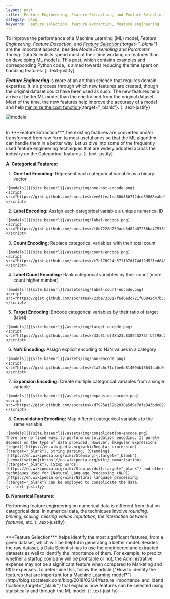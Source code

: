 ```yaml
---
layout: post
title:  Feature Engineering, Feature Extraction, and Feature Selection
category: blog
keywords: Feature selection, feature extraction, feature engineering
---
```

To improve the performance of a Machine Learning (ML) model, *Feature Engineering, Feature Extraction,* and *[Feature Selection](http://blog.socratesk.com/blog/2018/02/24/feature_importance_and_identification){:target="_blank"}* are the important aspects, besides *Model Ensembling* and *Parameter Tuning*. Data Scientists spend most of their time working on features than on developing ML models. This post, which contains examples and corresponding Python code, is aimed towards reducing the time spent on handling features.
{: .text-justify}

***Feature Engineering*** is more of an art than science that requires domain expertise. It is a process through which new features are created, though the original dataset could have been used as such. The new features help arrive at better ML model than the one trained from the original dataset. Most of the time, the new features help improve the accuracy of a model and help [minimize the cost function](https://en.wikipedia.org/wiki/Loss_function){:target="_blank"}.
{: .text-justify}

![models]({{site.baseurl}}/assets/img/feature-engg.png)
<script src="https://gist.github.com/socratesk/438c9a98a5a2cea09a60388be26c3c14.js"></script>
	
<br>
In ***Feature Extraction***, the existing features are converted and/or transformed from raw form to most useful ones so that the ML algorithm can handle them in a better way.  Let us dive into some of the frequently used feature engineering techniques that are widely adopted across the industry on the Categorical features.
{: .text-justify}

**A. Categorical Features:**

1. **One-hot Encoding:** Represent each categorical variable as a binary vector
>
	![models]({{site.baseurl}}/assets/img/one-hot-encode.png)
	<script src="https://gist.github.com/socratesk/ee0ffea1ee88d38b712dcd39868eabd9.js"></script>
	
2. **Label Encoding:** Assign each categorical variable a unique numerical ID
>
	![models]({{site.baseurl}}/assets/img/label-encode.png)
	<script src="https://gist.github.com/socratesk/f8d7228d259acb3d82b07256ba475330.js"></script>

3. **Count Encoding:** Replace categorical variables with their total count
>
	![models]({{site.baseurl}}/assets/img/count-encode.png)
	<script src="https://gist.github.com/socratesk/c7c170924c571187df74df2d521ed848.js"></script>
		
4. **Label Count Encoding:** Rank categorical variables by their count (more count higher number)
>
	![models]({{site.baseurl}}/assets/img/label-count-encode.png)
	<script src="https://gist.github.com/socratesk/23be733017f6d6adc721f00842d47b56.js"></script>
		
5. **Target Encoding:** Encode categorical variables by their ratio of target (label)
>
	![models]({{site.baseurl}}/assets/img/target-encode.png)
	<script src="https://gist.github.com/socratesk/33c61fdf48a23c838545273ffb4f98d2.js"></script>

6. **NaN Encoding:** Assign explicit encoding to NaN values in a category
>
	![models]({{site.baseurl}}/assets/img/nan-encode.png)
	<script src="https://gist.github.com/socratesk/1a2c6c71c7be0d814094b15641ca0c0f.js"></script>
	
7. **Expansion Encoding:** Create multiple categorical variables from a single variable
>
	![models]({{site.baseurl}}/assets/img/expansion-encode.png)
	<script src="https://gist.github.com/socratesk/d7975a159b2038a5d9e70fe343bdc829.js"></script>
	
8. **Consolidation Encoding:** Map different categorical variables to the same variable
>
	![models]({{site.baseurl}}/assets/img/consolidation-encode.png)
	There are no fixed ways to perform consolidation encoding. It purely depends on the type of data provided. However, [Regular Expressions (regex)](https://en.wikipedia.org/wiki/Regular_expression){:target="_blank"}, String parsing, [Stemming](https://en.wikipedia.org/wiki/Stemming){:target="_blank"}, [Lemmatisation](https://en.wikipedia.org/wiki/Lemmatisation){:target="_blank"}, [Stop words](https://en.wikipedia.org/wiki/Stop_words){:target="_blank"} and other techniques used for [Natural Language Processing (NLP)](https://en.wikipedia.org/wiki/Natural_language_processing){:target="_blank"} can be employed to consolidate the data.
	{: .text-justify}
	
**B. Numerical Features:**

Performing feature engineering on numerical data is different from that on categorical data. In numerical data, the techniques involve *rounding, binning, scaling, missing values imputation, the interaction between features*, etc.
{: .text-justify}

<br>
***Feature Selection*** helps identify the most significant features, from a given dataset, which will be helpful in generating a better model. Besides the raw dataset, a Data Scientist has to use the engineered and extracted datasets as well to identify the importance of them. For example, to predict whether a startup company will be profitable or not, the Administrative expense may not be a significant feature when compared to Marketing and R&D expenses. To determine this, follow the article ["How to identify the features that are important for a Machine Learning model?"](http://blog.socratesk.com/blog/2018/02/24/feature_importance_and_identification){:target="_blank"} that explains how features can be selected using statistically and through the ML model.
{: .text-justify}
---